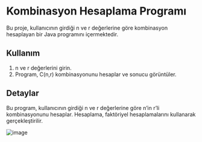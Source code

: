 # Kombinasyon Hesaplama Programı

Bu proje, kullanıcının girdiği n ve r değerlerine göre kombinasyon hesaplayan bir Java programını içermektedir.

## Kullanım

1. n ve r değerlerini girin.
2. Program, C(n,r) kombinasyonunu hesaplar ve sonucu görüntüler.

## Detaylar

Bu program, kullanıcının girdiği n ve r değerlerine göre n’in r’li kombinasyonunu hesaplar. Hesaplama, faktöriyel hesaplamalarını kullanarak gerçekleştirilir.

![image](https://github.com/esmanur-karatas/javaAlgorithmExamples/assets/83882274/dbc28ae3-12da-4c93-9008-c554cb25311a)



